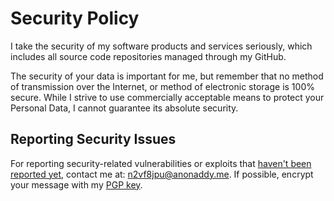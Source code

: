 # Security Policy

I take the security of my software products and services seriously, which includes all source code repositories managed through my GitHub.

The security of your data is important for me, but remember that no method of transmission over the Internet, or method of electronic storage is 100% secure. While I strive to use commercially acceptable means to protect your Personal Data, I cannot guarantee its absolute security.

## Reporting Security Issues

For reporting security-related vulnerabilities or exploits that [haven't been reported yet](https://github.com/kevinstsauveur/bitwardenBackup/labels/type%3Asecurity-issue), contact me at: n2vf8jpu@anonaddy.me.  If possible, encrypt your message with my [PGP key](https://github.com/kevinstsauveur/pgp-public-key).

